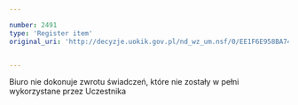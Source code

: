 ```yaml
---

number: 2491
type: 'Register item'
original_uri: 'http://decyzje.uokik.gov.pl/nd_wz_um.nsf/0/EE1F6E958BA7493FC125790A0043230B?OpenDocument'


---
```


Biuro nie dokonuje zwrotu świadczeń, które nie zostały w pełni wykorzystane przez Uczestnika
